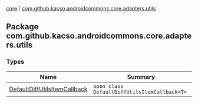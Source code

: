 [core](../index.md) / [com.github.kacso.androidcommons.core.adapters.utils](.)

## Package com.github.kacso.androidcommons.core.adapters.utils

### Types

| Name | Summary |
|---|---|
| [DefaultDiffUtilsItemCallback](-default-diff-utils-item-callback/index.md) | `open class DefaultDiffUtilsItemCallback<T>` |
